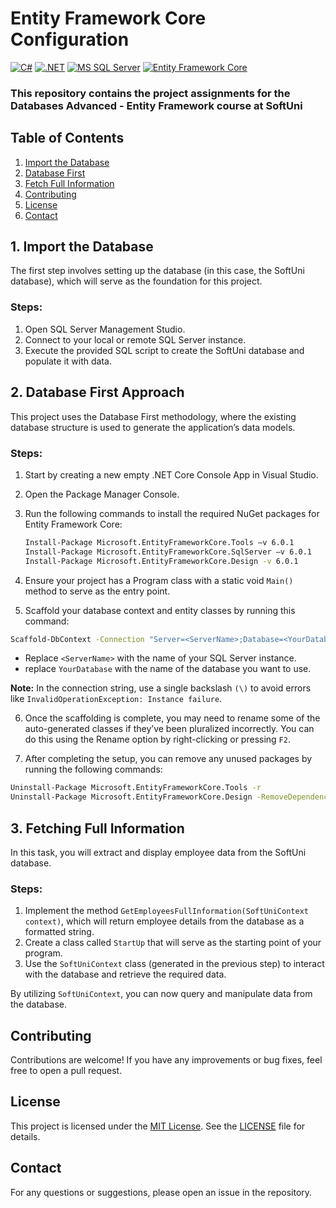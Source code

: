 # Entity Framework Core Configuration

[![C#](https://img.shields.io/badge/Made%20with-C%23-239120.svg)](https://learn.microsoft.com/en-us/dotnet/csharp/)
[![.NET](https://img.shields.io/badge/.NET-5C2D91.svg)](https://dotnet.microsoft.com/)
[![MS SQL Server](https://img.shields.io/badge/Database-MS%20SQL%20Server-CC2927.svg)](https://www.microsoft.com/en-us/sql-server)
[![Entity Framework Core](https://img.shields.io/badge/Entity%20Framework-Core-512BD4.svg)](https://github.com/dotnet/efcore)

### This repository contains the project assignments for the **Databases Advanced - Entity Framework** course at SoftUni

## Table of Contents

1. [Import the Database](#1-import-the-database)
2. [Database First](#2-database-first)
3. [Fetch Full Information](#3-fetch-full-information)
4. [Contributing](#contributing)
5. [License](#license)
6. [Contact](#contact)

## 1. Import the Database
The first step involves setting up the database (in this case, the SoftUni database), which will serve as the foundation for this project.

### Steps:
1. Open SQL Server Management Studio.
2. Connect to your local or remote SQL Server instance.
3. Execute the provided SQL script to create the SoftUni database and populate it with data.

## 2. Database First Approach
This project uses the Database First methodology, where the existing database structure is used to generate the application’s data models.

### Steps:
1. Start by creating a new empty .NET Core Console App in Visual Studio.
2. Open the Package Manager Console.
3. Run the following commands to install the required NuGet packages for Entity Framework Core:

   ```sh
   Install-Package Microsoft.EntityFrameworkCore.Tools –v 6.0.1
   Install-Package Microsoft.EntityFrameworkCore.SqlServer –v 6.0.1
   Install-Package Microsoft.EntityFrameworkCore.Design -v 6.0.1


4. Ensure your project has a Program class with a static void `Main()` method to serve as the entry point.
5. Scaffold your database context and entity classes by running this command:

 ```sh
Scaffold-DbContext -Connection "Server=<ServerName>;Database=<YourDatabase>;Integrated Security=True;" -Provider Microsoft.EntityFrameworkCore.SqlServer -OutputDir Data/Models
 ```

- Replace `<ServerName>` with the name of your SQL Server instance.
- replace `YourDatabase` with the name of the database you want to use.
  
**Note:** In the connection string, use a single backslash `(\)` to avoid errors like `InvalidOperationException: Instance failure`.

6. Once the scaffolding is complete, you may need to rename some of the auto-generated classes if they’ve been pluralized incorrectly. You can do this using the Rename option by right-clicking or pressing `F2`.

7. After completing the setup, you can remove any unused packages by running the following commands:

```sh
Uninstall-Package Microsoft.EntityFrameworkCore.Tools -r
Uninstall-Package Microsoft.EntityFrameworkCore.Design -RemoveDependencies
```

## 3. Fetching Full Information
In this task, you will extract and display employee data from the SoftUni database.
### Steps:
1. Implement the method `GetEmployeesFullInformation(SoftUniContext context)`, which will return employee details from the database as a formatted string.
2. Create a class called `StartUp` that will serve as the starting point of your program.
3. Use the `SoftUniContext` class (generated in the previous step) to interact with the database and retrieve the required data.
   
By utilizing `SoftUniContext`, you can now query and manipulate data from the database.

## Contributing
Contributions are welcome! If you have any improvements or bug fixes, feel free to open a pull request.

## License
This project is licensed under the [MIT License](LICENSE). See the [LICENSE](LICENSE) file for details.

## Contact
For any questions or suggestions, please open an issue in the repository.
